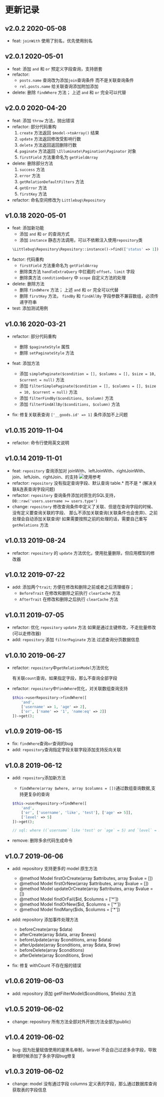 更新记录
=======
v2.0.2 2020-05-08
-----------------

- feat: `joinWith` 使用了别名，优先使用别名

v2.0.1 2020-05-01
-----------------

- feat: 添加 `and` 和 `or` 预定义字段查询，支持嵌套
- refactor: 
    - `posts.name` 查询改为添加`join`查询条件 而不是关联查询条件 
    - `rel.posts.name` 给关联查询添加附加添加 
- delete: 删除 `findWhere` 方法； 上述 `and` 和 `or` 完全可以代替

v2.0.0 2020-04-20
-----------------
- feat: 添加 `throw` 方法，抛出错误
- refactor: 部分代码重构
    1. `create` 方法返回 `$model->toArray()` 结果
    2. `update` 方法返回修改受影响行数
    3. `delete` 方法返回返回删除行数
    4. `paginate` 方法返回 `\Illuminate\Pagination\Paginator` 对象
    5. `firstField` 方法重命名为 `getFieldArray`
- delete: 删除部分方法
    1. `success` 方法
    2. `error` 方法
    3. `getRelationDefaultFilters` 方法
    4. `getError` 方法
    5. `firstKey` 方法
- refactor: 命名空间修改为 `Littlebug\Repository`

v1.0.18 2020-05-01
------------------

- feat: 添加新功能
    - 添加 `and` 和 `or` 的查询方式
    - 添加 `instance` 静态方法调用，可以不依赖注入使用`repository`类
    ```php
    \Littlebug\Repository\Repository::instance()->find(['status' => 1]);
    ```
- factor: 代码重构
    - `firstField` 方法重命名为 `getFieldArray`
    - 删除类方法 `handleExtraQuery` 中拦截的 `offset`、`limit` 字段
    - 删除类方法 `conditionQuery` 中 `scope` 自定义方法的处理
- delete: 删除方法
    - 删除 `findWhere` 方法； 上述 `and` 和 `or` 完全可以代替
    - 删除 `firstKey` 方法， `findBy` 和 `findAllBy` 字段参数不兼容数组，必须传递字符串
- test: 添加测试用例
 
v1.0.16 2020-03-21
------------------

- refactor: 部分代码重构
    * 删除 `$paginateStyle` 属性
    * 删除 `setPaginateStyle` 方法

- feat: 添加方法 
    * 添加 `simplePaginate($condition = [], $columns = [], $size = 10, $current = null)` 方法
    * 添加 `filterSimplePaginate($condition = [], $columns = [], $size = 10, $current = null)` 方法
    * 添加 `filterFindBy($conditions, $column)` 方法
    * 添加 `filterFindAllBy($conditions, $column)` 方法

- fix: 修复关联表查询 `['__goods.id' => 1]` 条件添加不上问题

v1.0.15 2019-11-04
------------------

- refactor: 命令行使用英文说明

v1.0.14 2019-11-01
------------------

- feat: `repository` 查询添加对 joinWith、leftJoinWith、rightJoinWith、join、leftJoin、rightJoin、的支持
![使用参考](https://wanchaochao.github.io/laravel-repository/docs/images/join.png 'join使用参考')
- refactor: `repository` 没有指定查询字段、默认查询 table.* 而不是 * (解决关联&连表查询字段问题)
- refactor: `repository` 查询条件添加对原生的SQL支持，`DB::raw('users.username >= users.type')`
- change: `repository` 修改查询条件中定义了关联、但是在查询字段的时候、没有定义要查询关联的字段、
那么不添加关联查询(关联条件也会舍弃)、之前处理会自动添加关联查询! 如果需要按照之前的处理的话，需要自己重写 
`getRelations` 方法

v1.0.13 2019-08-24
------------------

- refactor: `repository` 的 `update` 方法优化，使用批量删除，但应用模型的修改器

v1.0.12 2019-07-22
------------------

- add: 添加两个`trait`; 方便在修改和删除之前或者之后清理缓存；
    - `BeforeTrait` 在修改和删除之前执行 `clearCache` 方法
    - `AfterTrait` 在修改和删除之后执行 `clearCache` 方法

v1.0.11 2019-07-05
------------------

- refactor: 优化 `repository` `update` 方法 如果是通过主键修改，不走批量修改(可以走修改器)
- add: `repository` 添加 `filterPaginate` 方法 过滤查询分页数据信息

v1.0.10 2019-06-27
------------------

- refactor: `repository`中`getRelationModel`方法优化

    有关联`count`查询，如果指定字段，那么不查询全部字段

- refactor: `repository`中`findWhere`优化，对关联数组查询支持

    ```php
    $this->userRepository->findWhere([
        'and', 
        ['username' => 1, 'age' => 2],
        ['or', ['name' => '1', 'name:eq' => 2]]
    ])->get();
    ```

v1.0.9 2019-06-15
-----------------

- fix: `findWhere`查询`or`查询的bug 
- add: `repository`查询指定字段关联字段添加支持反向关联

v1.0.8 2019-06-12
-----------------

- add: `repository`添加新方法
    - `findWhere(array $where, array $columns = [])`通过数组查询数据,支持更复杂的查询
    
    ```php
    $this->userRepository->findWhere([
        'and',
        ['or', ['username', 'like', 'test'], ['age' => 5]],
        ['level' => 5]
    ])->get();
    
    // sql: where ((`username` like 'test' or `age` = 5) and `level` = 5)
    ```
- remove: 删除多余代码生成命令

v1.0.7 2019-06-06
-----------------

- add: repository 支持更多的 model 原生方法

     * @method Model firstOrCreate(array $attributes, array $value = [])
     * @method Model firstOrNew(array $attributes, array $value = [])
     * @method Model updateOrCreate(array $attributes, array $value = [])
     * @method Model findOrFail($id, $columns = ['*'])
     * @method Model findOrNew($id, $columns = ['*'])
     * @method Model findMany($ids, $columns = ['*'])
     
- add: repository 添加事件处理方法
    - beforeCreate(array $data)
    - afterCreate(array $data, array $news)
    - beforeUpdate(array $conditions, array $data)
    - afterUpdate(array $conditions, array $data, $row)
    - beforeDelete(array $conditions)
    - afterDelete(array $conditions, $row)

- fix: 修复 withCount 不存在报的错误

v1.0.6 2019-06-03
-----------------
- add: repository 添加 getFilterModel($conditions, $fields) 方法

v1.0.5 2019-06-02
-----------------

- change: repository 所有方法全部对外开放(方法全部为public)

v1.0.4 2019-06-02
-----------------

- bug: 因为批量赋值使用的是黑名单制，laravel 不会自己过滤多余字段，导致新增时候添加了多余字段bug修复

v1.0.3 2019-06-02
-----------------

- change: model 没有通过字段 columns 定义表的字段，那么通过数据库查询获取表的字段信息
